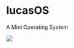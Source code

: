 # lucasOS
A Mini Operating System




![](https://raw.githubusercontent.com/lucasysfeng/lucasOS/master/doc/README_img.png)
